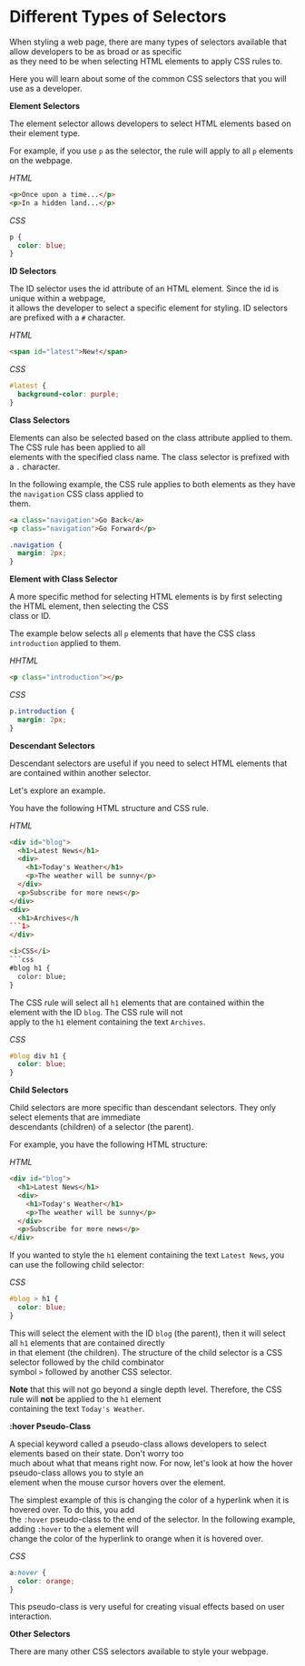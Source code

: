 # Different Types of Selectors

When styling a web page, there are many types of selectors available that allow developers to be as broad or as specific
<br>
as they need to be when selecting HTML elements to apply CSS rules to.

Here you will learn about some of the common CSS selectors that you will use as a developer.

**Element Selectors**

The element selector allows developers to select HTML elements based on their element type.

For example, if you use `p` as the selector, the rule will apply to all `p` elements on the webpage.

<i>HTML</i>
```html
<p>Once upon a time...</p>
<p>In a hidden land...</p>
```

<i>CSS</i>
```css
p { 
  color: blue; 
}
```

**ID Selectors**

The ID selector uses the id attribute of an HTML element. Since the id is unique within a webpage, 
<br>
it allows the developer to select a specific element for styling. ID selectors are prefixed with a `#` character.

<i>HTML</i>
```html
<span id="latest">New!</span>
```

<i>CSS</i>
```css
#latest { 
  background-color: purple; 
}
```

**Class Selectors**

Elements can also be selected based on the class attribute applied to them. The CSS rule has been applied to all
<br>
elements with the specified class name. The class selector is prefixed with a `.` character.

In the following example, the CSS rule applies to both elements as they have the `navigation` CSS class applied to
<br>
them.

```html
<a class="navigation">Go Back</a>
<p class="navigation">Go Forward</p>
```

```css
.navigation { 
  margin: 2px;
}
```

**Element with Class Selector**

A more specific method for selecting HTML elements is by first selecting the HTML element, then selecting the CSS
<br>
class or ID.

The example below selects all `p` elements that have the CSS class `introduction` applied to them.

<i>HHTML</i>
```html
<p class="introduction"></p>
```

<i>CSS</i>
```css
p.introduction { 
  margin: 2px;
}
```

**Descendant Selectors**

Descendant selectors are useful if you need to select HTML elements that are contained within another selector.

Let's explore an example.

You have the following HTML structure and CSS rule.

<i>HTML</i>
```html
<div id="blog">
  <h1>Latest News</h1>
  <div>
    <h1>Today's Weather</h1>
    <p>The weather will be sunny</p>
  </div>
  <p>Subscribe for more news</p>
</div>
<div>
  <h1>Archives</h
```1>
</div>

<i>CSS</i>
```css
#blog h1 {
  color: blue;
}
```

The CSS rule will select all `h1` elements that are contained within the element with the ID `blog`. The CSS rule will not
<br>
apply to the `h1` element containing the text `Archives`.

<i>CSS</i>
```css
#blog div h1 {
  color: blue;
}
```

**Child Selectors**

Child selectors are more specific than descendant selectors. They only select elements that are immediate
<br>
descendants (children) of a selector (the parent).

For example, you have the following HTML structure:

<i>HTML</i>
```html
<div id="blog">
  <h1>Latest News</h1>
  <div>
    <h1>Today's Weather</h1>
    <p>The weather will be sunny</p>
  </div>
  <p>Subscribe for more news</p>
</div>
```

If you wanted to style the `h1` element containing the text `Latest News`, you can use the following child selector:

<i>CSS</i>
```css
#blog > h1 {
  color: blue;
}
```

This will select the element with the ID `blog` (the parent), then it will select all `h1` elements that are contained directly
<br>
in that element (the children). The structure of the child selector is a CSS selector followed by the child combinator
<br>
symbol `>` followed by another CSS selector.

**Note** that this will not go beyond a single depth level. Therefore, the CSS rule will **not** be applied to the `h1` element
<br>
containing the text `Today's Weather`.

**:hover Pseudo-Class**

A special keyword called a pseudo-class allows developers to select elements based on their state. Don't worry too
<br>
much about what that means right now. For now, let's look at how the hover pseudo-class allows you to style an
<br>
element when the mouse cursor hovers over the element.

The simplest example of this is changing the color of a hyperlink when it is hovered over. To do this, you add
<br>
the `:hover` pseudo-class to the end of the selector. In the following example, adding `:hover`  to the `a` element will
<br>
change the color of the hyperlink to orange when it is hovered over.

<i>CSS</i>
```css
a:hover {
  color: orange;
}
```

This pseudo-class is very useful for creating visual effects based on user interaction.

**Other Selectors**

There are many other CSS selectors available to style your webpage.
